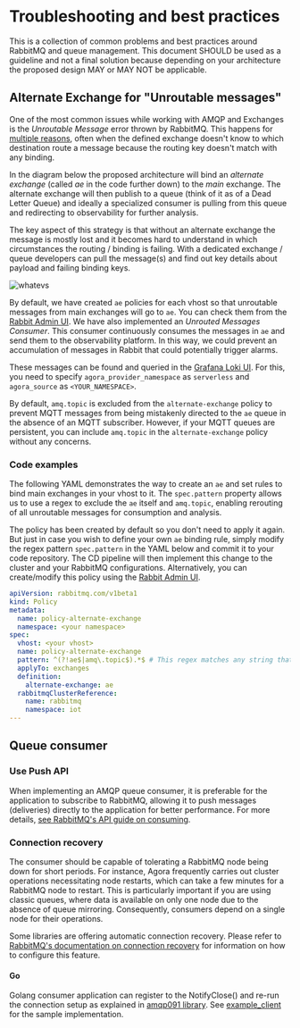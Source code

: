 # Troubleshooting and best practices

This is a collection of common problems and best practices around RabbitMQ and queue management. This document SHOULD be used as a guideline and not a final solution because depending on your architecture the proposed design MAY or MAY NOT be applicable.

## Alternate Exchange for "Unroutable messages"

One of the most common issues while working with AMQP and Exchanges is the *Unroutable Message* error thrown by RabbitMQ. This happens for [multiple reasons](https://www.rabbitmq.com/publishers.html#unroutable), often when the defined exchange doesn't know to which destination route a message because the routing key doesn't match with any binding.

In the diagram below the proposed architecture will bind an *alternate exchange* (called *ae* in the code further down) to the *main* exchange. The alternate exchange will then publish to a queue (think of it as of a Dead Letter Queue) and ideally a specialized consumer is pulling from this queue and redirecting to observability for further analysis. 

The key aspect of this strategy is that without an alternate exchange the message is mostly lost and it becomes hard to understand in which circumstances the routing / binding is failing. With a dedicated exchange / queue developers can pull the message(s) and find out key details about payload and failing binding keys.

![whatevs](../../diagrams/alternateex.png)

By default, we have created `ae` policies for each vhost so that unroutable messages from main exchanges will go to `ae`. You can check them from the [Rabbit Admin UI](https://rmq-ui-iot.agora-dev.w3n.io/#/policies). We have also implemented an *Unrouted Messages Consumer*. This consumer continuously consumes the messages in `ae` and send them to the observability platform. In this way, we could prevent an accumulation of messages in Rabbit that could potentially trigger alarms.

These messages can be found and queried in the [Grafana Loki UI](https://athena.agora-dev.w3n.io/grafana/explore?orgId=1&left=%7B%22datasource%22:%22da2e85e8-e424-4b99-b0f8-c0b4319f22b5%22,%22queries%22:%5B%7B%22refId%22:%22A%22,%22editorMode%22:%22builder%22,%22expr%22:%22%7Bagora_provider_namespace%3D%5C%22serverless%5C%22,%20agora_source%3D%5C%22test%5C%22%7D%20%7C%3D%20%60unrouted%60%22,%22queryType%22:%22range%22%7D%5D,%22range%22:%7B%22from%22:%22now-1h%22,%22to%22:%22now%22%7D%7D). For this, you need to specify `agora_provider_namespace` as `serverless` and `agora_source` as `<YOUR_NAMESPACE>`.

By default, `amq.topic` is excluded from the `alternate-exchange` policy to prevent MQTT messages from being mistakenly directed to the `ae` queue in the absence of an MQTT subscriber. However, if your MQTT queues are persistent, you can include `amq.topic` in the `alternate-exchange` policy without any concerns.

### Code examples
The following YAML demonstrates the way to create an `ae` and set rules to bind main exchanges in your vhost to it. The `spec.pattern` property allows us to use a regex to exclude the `ae` itself and `amq.topic`, enabling rerouting of all unroutable messages for consumption and analysis. 

The policy has been created by default so you don't need to apply it again. But just in case you wish to define your own `ae` binding rule, simply modify the regex pattern `spec.pattern` in the YAML below and commit it to your code repository. The CD pipeline will then implement this change to the cluster and your RabbitMQ configurations. Alternatively, you can create/modify this policy using the [Rabbit Admin UI](https://rmq-ui-iot.agora-dev.w3n.io/#/policies). 

```YAML
apiVersion: rabbitmq.com/v1beta1
kind: Policy
metadata:
  name: policy-alternate-exchange
  namespace: <your namespace>
spec:
  vhost: <your vhost>
  name: policy-alternate-exchange
  pattern: ^(?!ae$|amq\.topic$).*$ # This regex matches any string that does not end with "ae" or "amq.topic". You can define your own matching rule here.
  applyTo: exchanges
  definition:
    alternate-exchange: ae
  rabbitmqClusterReference:
    name: rabbitmq
    namespace: iot
---
```

## Queue consumer

### Use Push API
When implementing an AMQP queue consumer, it is preferable for the application to subscribe to RabbitMQ, allowing it to push messages (deliveries) directly to the application for better performance. For more details, [see RabbitMQ's API guide on consuming](https://www.rabbitmq.com/api-guide.html#consuming).

### Connection recovery
The consumer should be capable of tolerating a RabbitMQ node being down for short periods. For instance, Agora frequently carries out cluster operations necessitating node restarts, which can take a few minutes for a RabbitMQ node to restart. This is particularly important if you are using classic queues, where data is available on only one node due to the absence of queue mirroring. Consequently, consumers depend on a single node for their operations.

Some libraries are offering automatic connection recovery. Please refer to [RabbitMQ's documentation on connection recovery](https://www.rabbitmq.com/consumers.html#connection-recovery) for information on how to configure this feature.

#### Go
Golang consumer application can register to the NotifyClose() and re-run the connection setup as explained in [amqp091 library](https://github.com/rabbitmq/amqp091-go/blob/4a009c7fe6dd10008d69bf8a8f13427983659570/connection.go#L328-L352). See [example_client](https://github.com/rabbitmq/amqp091-go/blob/main/example_client_test.go) for the sample implementation.
